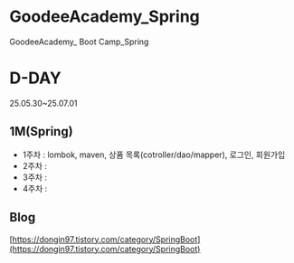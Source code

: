 # GoodeeAcademy_Spring
GoodeeAcademy_ Boot Camp_Spring

# D-DAY
25.05.30~25.07.01

## 1M(Spring) 
- 1주차 : lombok, maven, 상품 목록(cotroller/dao/mapper), 로그인, 회원가입
- 2주차 : 
- 3주차 : 
- 4주차 : 

## Blog
[https://dongin97.tistory.com/category/SpringBoot](https://dongin97.tistory.com/category/SpringBoot)
